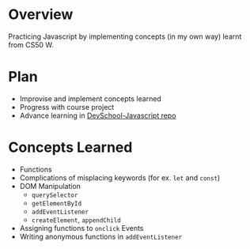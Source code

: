 # Overview
Practicing Javascript by implementing concepts (in my own way) learnt from CS50 W.

# Plan
- Improvise and implement concepts learned
- Progress with course project
- Advance learning in [DevSchool-Javascript repo](https://github.com/prak112/DevSchool-Javascript)

# Concepts Learned
- Functions
- Complications of misplacing keywords (for ex. `let` and `const`)
- DOM Manipulation
    - `querySelector`
    - `getElementById`
    - `addEventListener`
    - `createElement`, `appendChild`
- Assigning functions to `onclick` Events
- Writing anonymous functions in `addEventListener` 
